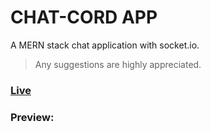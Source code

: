 # CHAT-CORD APP

A MERN stack chat application with socket.io.

> Any suggestions are highly appreciated.

### [Live](https://chat-cord-101.netlify.app)

### Preview:
